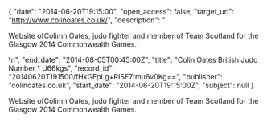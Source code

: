 {
  "date": "2014-06-20T19:15:00", 
  "open_access": false, 
  "target_url": "http://www.colinoates.co.uk/", 
  "description": "<p>Website ofColimn Oates, judo fighter and member of Team Scotland for the Glasgow 2014 Commonwealth Games.</p>\n", 
  "end_date": "2014-08-05T00:45:00Z", 
  "title": "Colin Oates British Judo Number 1 U66kgs", 
  "record_id": "20140620T191500/fHkGFpLg+RISF7tmu6v0Kg==", 
  "publisher": "colinoates.co.uk", 
  "start_date": "2014-06-20T19:15:00Z", 
  "subject": null
}

<p>Website ofColimn Oates, judo fighter and member of Team Scotland for the Glasgow 2014 Commonwealth Games.</p>

